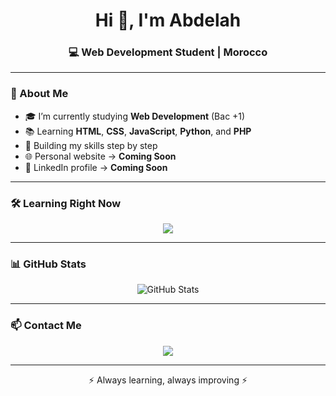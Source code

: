<h1 align="center">Hi 👋, I'm Abdelah</h1>
<h3 align="center">💻 Web Development Student | Morocco</h3>

---

### 🌱 About Me
- 🎓 I’m currently studying **Web Development** (Bac +1)
- 📚 Learning **HTML**, **CSS**, **JavaScript**, **Python**, and **PHP**
- 🚀 Building my skills step by step
- 🌐 Personal website → **Coming Soon**
- 🔗 LinkedIn profile → **Coming Soon**

---

### 🛠️ Learning Right Now
<p align="center">
  <img src="https://skillicons.dev/icons?i=html,css,js,python,php" />
</p>

---

### 📊 GitHub Stats
<p align="center">
  <img src="https://github-readme-stats.vercel.app/api?username=np4abdou1&show_icons=true&theme=tokyonight" alt="GitHub Stats" />
</p>

---

### 📫 Contact Me
<p align="center">
  <a href="mailto:your.email@example.com">
    <img src="https://img.shields.io/badge/Email-Coming%20Soon-red?style=for-the-badge&logo=gmail" />
  </a>
</p>

---

<p align="center">⚡ Always learning, always improving ⚡</p>
